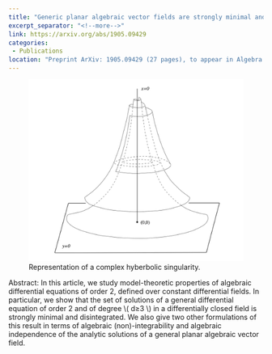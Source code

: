 ```yaml
---
title: "Generic planar algebraic vector fields are strongly minimal and disintegrated"
excerpt_separator: "<!--more-->"
link: https://arxiv.org/abs/1905.09429
categories:
 - Publications
location: "Preprint ArXiv: 1905.09429 (27 pages), to appear in Algebra and Number Theory."
---
```



<figure>
    <a href="/assets/images/Anosov.png"><img src="/assets/images/complex.png"></a>
    <figcaption>Representation of a complex hyberbolic singularity.</figcaption>
</figure>



Abstract: In this article, we study model-theoretic properties of algebraic differential equations of order 2, defined over constant differential fields. In particular, we show that the set of solutions of a general differential equation of order 2 and of degree \\( d≥3 \\) in a differentially closed field is strongly minimal and disintegrated. 
We also give two other formulations of this result in terms of algebraic (non)-integrability and algebraic independence of the analytic solutions of a general planar algebraic vector field.